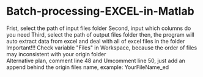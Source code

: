 # Batch-processing-EXCEL-in-Matlab
Frist, select the path of input files folder
Second, input which columns do you need
Third, select the path of output files folder
then, the program will auto extract data from excel and deal with all of
excel files in the folder
Important!!!
Check variable "Files" in Workspace, because the order of files may inconsistent with your origin folder  
Alternative plan, comment line 48 and Umcomment line 50, just add an append behind the origin files name, example: YourFileName_ed
